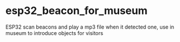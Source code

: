 # esp32_beacon_for_museum
ESP32 scan beacons and play a mp3 file when it detected one, use in museum to introduce objects for visitors
